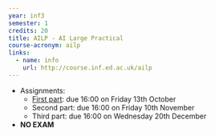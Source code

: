 ```yaml
---
year: inf3
semester: 1
credits: 20
title: AILP - AI Large Practical
course-acronym: ailp
links:
  - name: info
    url: http://course.inf.ed.ac.uk/ailp
---
```


- Assignments:
  - [First part](https://www.inf.ed.ac.uk/teaching/courses/ailp/2017-18/assignments/assignment1.pdf): due 16:00 on Friday 13th October
  - Second part: due 16:00 on Friday 10th November
  - Third part: due 16:00 on Wednesday 20th December
- **NO EXAM**
